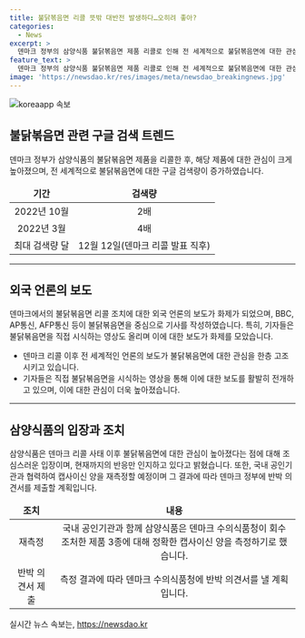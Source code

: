 ```yaml
---
title: 불닭볶음면 리콜 뜻밖 대반전 발생하다…오히려 좋아?
categories:
  - News
excerpt: >
  덴마크 정부의 삼양식품 불닭볶음면 제품 리콜로 인해 전 세계적으로 불닭볶음면에 대한 관심이 높아지고 있다. 구글 검색 트렌드에 따르면 이달에 역대 최고치를 기록하며 덴마크의 리콜 발표 이후 특히 높아졌다. 불닭볶음면은 BBC, AP통신, AFP통신 등 외신에서 다뤄지며, 덴마크에서의 리콜로 불닭볶음면이 화제를 모으고 있다. 이에 삼양식품은 관련하여 주의를 당부하며, 국내 공인기관과 함께 덴마크 수의식품청이 회수 조치한 제품 3종에 대한 캡사이신양 측정 결과를 기다리고 있다.
feature_text: >
  덴마크 정부의 삼양식품 불닭볶음면 제품 리콜로 인해 전 세계적으로 불닭볶음면에 대한 관심이 높아지고 있다. 구글 검색 트렌드에 따르면 이달에 역대 최고치를 기록하며 덴마크의 리콜 발표 이후 특히 높아졌다. 불닭볶음면은 BBC, AP통신, AFP통신 등 외신에서 다뤄지며, 덴마크에서의 리콜로 불닭볶음면이 화제를 모으고 있다. 이에 삼양식품은 관련하여 주의를 당부하며, 국내 공인기관과 함께 덴마크 수의식품청이 회수 조치한 제품 3종에 대한 캡사이신양 측정 결과를 기다리고 있다.
image: 'https://newsdao.kr/res/images/meta/newsdao_breakingnews.jpg'
---
```


<p><img src="https://newsdao.kr/res/images/meta/newsdao_breakingnews.jpg" alt="koreaapp 속보" /></p>

<h2 data-ke-size="size26">불닭볶음면 관련 구글 검색 트렌드</h2>

<p data-ke-size="size16">덴마크 정부가 삼양식품의 불닭볶음면 제품을 리콜한 후, 해당 제품에 대한 관심이 크게 높아졌으며, 전 세계적으로 불닭볶음면에 대한 구글 검색량이 증가하였습니다.</p>

<table>
    <thead>
        <tr>
            <td style="text-align: center; height: 17px;"><b>기간</b></td>
            <td style="text-align: center; height: 17px;"><b>검색량</b></td>
        </tr>
    </thead>
    <tbody>
        <tr>
            <td style="text-align: center; height: 17px;">2022년 10월</td>
            <td style="text-align: center; height: 17px;">2배</td>
        </tr>
        <tr>
            <td style="text-align: center; height: 17px;">2022년 3월</td>
            <td style="text-align: center; height: 17px;">4배</td>
        </tr>
        <tr>
            <td style="text-align: center; height: 17px;">최대 검색량 달</td>
            <td style="text-align: center; height: 17px;">12월 12일(덴마크 리콜 발표 직후)</td>
        </tr>
    </tbody>
</table>

<hr>

<h2 data-ke-size="size26">외국 언론의 보도</h2>

<p data-ke-size="size16">덴마크에서의 불닭볶음면 리콜 조치에 대한 외국 언론의 보도가 화제가 되었으며, BBC, AP통신, AFP통신 등이 불닭볶음면을 중심으로 기사를 작성하였습니다. 특히, 기자들은 불닭볶음면을 직접 시식하는 영상도 올리며 이에 대한 보도가 화제를 모았습니다.</p>

<ul>
    <li>덴마크 리콜 이후 전 세계적인 언론의 보도가 불닭볶음면에 대한 관심을 한층 고조시키고 있습니다.</li>
    <li>기자들은 직접 불닭볶음면을 시식하는 영상을 통해 이에 대한 보도를 활발히 전개하고 있으며, 이에 대한 관심이 더욱 높아졌습니다.</li>
</ul>

<hr>

<h2 data-ke-size="size26">삼양식품의 입장과 조치</h2>

<p data-ke-size="size16">삼양식품은 덴마크 리콜 사태 이후 불닭볶음면에 대한 관심이 높아졌다는 점에 대해 조심스러운 입장이며, 현재까지의 반응만 인지하고 있다고 밝혔습니다. 또한, 국내 공인기관과 협력하여 캡사이신 양을 재측정할 예정이며 그 결과에 따라 덴마크 정부에 반박 의견서를 제출할 계획입니다.</p>

<table>
    <thead>
        <tr>
            <td style="text-align: center; height: 17px;"><b>조치</b></td>
            <td style="text-align: center; height: 17px;"><b>내용</b></td>
        </tr>
    </thead>
    <tbody>
        <tr>
            <td style="text-align: center; height: 17px;">재측정</td>
            <td style="text-align: center; height: 17px;">국내 공인기관과 함께 삼양식품은 덴마크 수의식품청이 회수 조처한 제품 3종에 대해 정확한 캡사이신 양을 측정하기로 했습니다.</td>
        </tr>
        <tr>
            <td style="text-align: center; height: 17px;">반박 의견서 제출</td>
            <td style="text-align: center; height: 17px;">측정 결과에 따라 덴마크 수의식품청에 반박 의견서를 낼 계획입니다.</td>
        </tr>
    </tbody>
</table>
실시간 뉴스 속보는, <a href="https://newsdao.kr" rel="dofollow">https://newsdao.kr</a>


